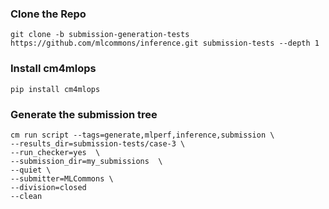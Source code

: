 ### Clone the Repo
```
git clone -b submission-generation-tests https://github.com/mlcommons/inference.git submission-tests --depth 1
```
### Install cm4mlops
```
pip install cm4mlops
```

### Generate the submission tree
```
cm run script --tags=generate,mlperf,inference,submission \
--results_dir=submission-tests/case-3 \
--run_checker=yes  \
--submission_dir=my_submissions  \
--quiet \
--submitter=MLCommons \
--division=closed
--clean
```

